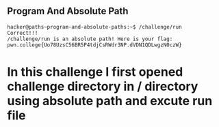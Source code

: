 ## Program And Absolute Path
    hacker@paths~program-and-absolute-paths:~$ /challenge/run
    Correct!!!
    /challenge/run is an absolute path! Here is your flag:
    pwn.college{Uo78UzsC56BR5P4tdjCsRWdr3NP.dVDN1QDLwgzN0czW}
    
# In this challenge I first opened challenge directory in / directory  using absolute path and excute run file
